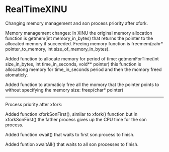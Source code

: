 # RealTimeXINU
Changing memory management and son process priority after xfork. 

Memory management changes:
In XINU the original memory allocation function is getmem(int memory_in_bytes) that returns the pointer to the allocated memory if succeeded.
Freeing memory function is freemem(cahr* pointer_to_memory, int size_of_memory_in_bytes).

Added function to allocate memory for period of time: getmemForTime(int size_in_bytes, int time_in_seconds, void** pointer)
this function is allocationg memory for time_in_seconds period and then the momory freed atomaticly.

Added function to atomaticly free all the momory that the pointer points to without specifying the memory size: freep(char* pointer)

---------------------------------------------------------------------------------------------------------------------------------------------------------

Process priority after xfork:

Added function xforkSonFirst(), similar to xfork() function but in xforkSonFirst() the father process gives up the CPU time for the son process.

Added function xwait() that waits to first son process to finish.

Added funtion xwaitAll() that waits to all son processes to finish.
